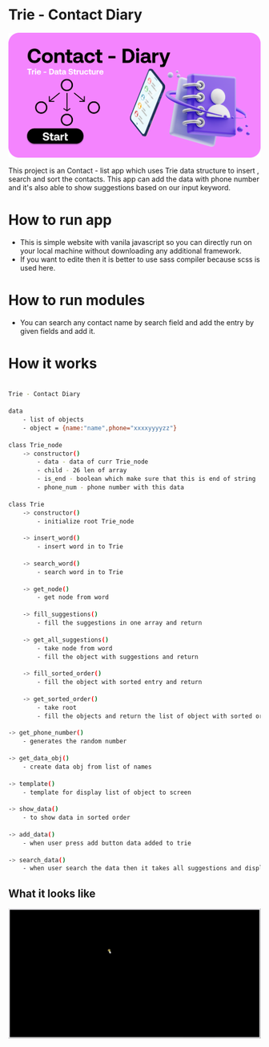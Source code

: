 # Trie - Contact Diary

<p align="center">
  <img src="l_trie.png">
</p>


This project is an Contact - list app which uses Trie data structure to insert , search and sort the contacts. This app can add the data with phone number and it's also able to show suggestions based on our input keyword. 

# How to run app 

 * This is simple website with vanila javascript so you can directly run on your local machine without downloading any additional framework.
 * If you want to edite then it is better to use sass compiler because scss is used here. 

# How to run modules

 * You can search any contact name by search field and add the entry by given fields and add it.

# How it works

```sh

Trie - Contact Diary

data
    - list of objects 
    - object = {name:"name",phone="xxxxyyyyzz"}

class Trie_node
    -> constructor()
        - data - data of curr Trie_node
        - child - 26 len of array
        - is_end - boolean which make sure that this is end of string
        - phone_num - phone number with this data

class Trie  
    -> constructor()
        - initialize root Trie_node
    
    -> insert_word()
        - insert word in to Trie

    -> search_word()
        - search word in to Trie
    
    -> get_node()
        - get node from word

    -> fill_suggestions()
        - fill the suggestions in one array and return 
    
    -> get_all_suggestions()
        - take node from word
        - fill the object with suggestions and return  
    
    -> fill_sorted_order()
        - fill the object with sorted entry and return  

    -> get_sorted_order()
        - take root
        - fill the objects and return the list of object with sorted order
    
-> get_phone_number()
    - generates the random number

-> get_data_obj()
    - create data obj from list of names

-> template()
    - template for display list of object to screen

-> show_data()
    - to show data in sorted order

-> add_data()
    - when user press add button data added to trie

-> search_data()
    - when user search the data then it takes all suggestions and display it into screen

```
## What it looks like


<p align="center">
  <img src="0.gif">
</p>
  
